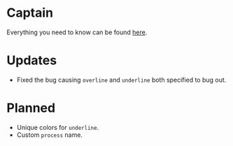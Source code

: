 # Captain
Everything you need to know can be found [here](https://github.com/muse/Captain/wiki).

# Updates
* Fixed the bug causing `overline` and `underline` both specified to bug out.

# Planned
* Unique colors for `underline`.
* Custom `process` name.
